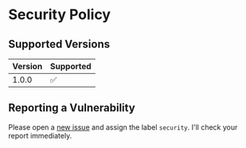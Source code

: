 # Security Policy

## Supported Versions

| Version | Supported          |
| ------- | ------------------ |
| 1.0.0   | :white_check_mark: |

## Reporting a Vulnerability

Please open a [new issue](https://github.com/ldrocket/pur-cookie-manager-firefox/issues/new) and assign the label `security`. I'll check your report immediately.
